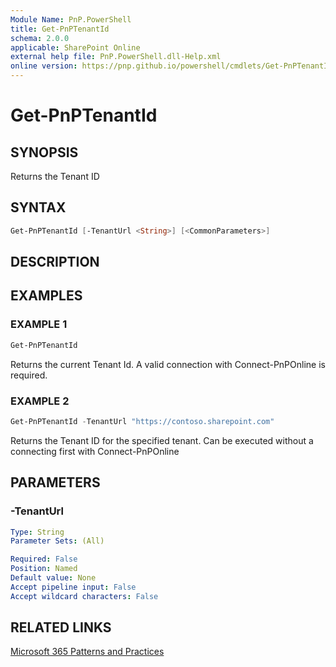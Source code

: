 ```yaml
---
Module Name: PnP.PowerShell
title: Get-PnPTenantId
schema: 2.0.0
applicable: SharePoint Online
external help file: PnP.PowerShell.dll-Help.xml
online version: https://pnp.github.io/powershell/cmdlets/Get-PnPTenantId.html
---
```

 
# Get-PnPTenantId

## SYNOPSIS
Returns the Tenant ID

## SYNTAX

```powershell
Get-PnPTenantId [-TenantUrl <String>] [<CommonParameters>]
```

## DESCRIPTION

## EXAMPLES

### EXAMPLE 1
```powershell
Get-PnPTenantId
```

Returns the current Tenant Id. A valid connection with Connect-PnPOnline is required.

### EXAMPLE 2
```powershell
Get-PnPTenantId -TenantUrl "https://contoso.sharepoint.com"
```

Returns the Tenant ID for the specified tenant. Can be executed without a connecting first with Connect-PnPOnline

## PARAMETERS

### -TenantUrl

```yaml
Type: String
Parameter Sets: (All)

Required: False
Position: Named
Default value: None
Accept pipeline input: False
Accept wildcard characters: False
```

## RELATED LINKS

[Microsoft 365 Patterns and Practices](https://aka.ms/m365pnp)

